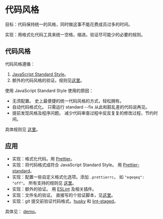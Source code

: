 # 代码风格
目标：代码保持统一的风格，同时做这事不能花费成员过多的时间。

实现：用格式化代码工具来统一空格，缩进。验证尽可能少的必要的规则。

## 代码风格
代码风格遵循：

1. [JavaScript Standard Style](https://github.com/sheerun/prettier-standard)。 
1. 额外的代码风格的验证。规则见[这里](more-rule.md)。


使用 JavaScript Standard Style 使用的原因：

* 无须配置。 史上最便捷的统一代码风格的方式，轻松拥有。
* 自动代码格式化。 只需运行 standard --fix 从此和脏乱差的代码说再见。
* 提前发现风格及程序问题。 减少代码审查过程中反反复复的修改过程，节约时间。

具体规则见 [这里](https://github.com/standard/standard/blob/master/docs/RULES-zhcn.md#javascript-standard-style)。

## 应用
* 实现：格式化代码。用 [Prettier](https://github.com/prettier/prettier)。
* 实现：将代码格式成符合 JavaScript Standard Style。 用 [Prettier-standard](https://github.com/sheerun/prettier-standard)。
* 实现：配置一些自定义格式化选项。添加 `.prettierrc`， 如 `"eqeqeq": "off"`。 所有支持的规则见 [这里](https://prettier.io/docs/en/options.html)。
* 实现：额外的验证。 用 [ESLint](http://eslint.cn/) 及相关插件。
* 实现：文件名的验证。 直接写的个验证脚本，见[这里](demo/scripts/lint-file-name.js)。
* 实现：git 提交前验证代码格式。[husky](https://github.com/typicode/husky) 和 [lint-staged](https://github.com/okonet/lint-staged)。

具体见： [demo](demo)。

